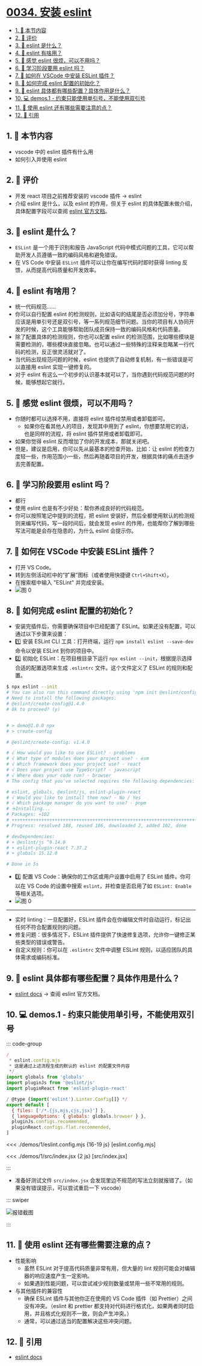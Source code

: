 # [0034. 安装 eslint](https://github.com/tnotesjs/TNotes.react/tree/main/notes/0034.%20%E5%AE%89%E8%A3%85%20eslint)

<!-- region:toc -->

- [1. 🎯 本节内容](#1--本节内容)
- [2. 🫧 评价](#2--评价)
- [3. 🤔 eslint 是什么？](#3--eslint-是什么)
- [4. 🤔 eslint 有啥用？](#4--eslint-有啥用)
- [5. 🤔 感觉 eslint 很烦，可以不用吗？](#5--感觉-eslint-很烦可以不用吗)
- [6. 🤔 学习阶段要用 eslint 吗？](#6--学习阶段要用-eslint-吗)
- [7. 🤔 如何在 VSCode 中安装 ESLint 插件？](#7--如何在-vscode-中安装-eslint-插件)
- [8. 🤔 如何完成 eslint 配置的初始化？](#8--如何完成-eslint-配置的初始化)
- [9. 🤔 eslint 具体都有哪些配置？具体作用是什么？](#9--eslint-具体都有哪些配置具体作用是什么)
- [10. 💻 demos.1 - 约束只能使用单引号，不能使用双引号](#10--demos1---约束只能使用单引号不能使用双引号)
- [11. 🤔 使用 eslint 还有哪些需要注意的点？](#11--使用-eslint-还有哪些需要注意的点)
- [12. 🔗 引用](#12--引用)

<!-- endregion:toc -->

## 1. 🎯 本节内容

- vscode 中的 eslint 插件有什么用
- 如何引入并使用 eslint

## 2. 🫧 评价

- 开发 react 项目之前推荐安装的 vscode 插件 -> eslint
- 介绍 eslint 是什么，以及 eslint 的作用，但关于 eslint 的具体配置未做介绍，具体配置字段可以查阅 [eslint 官方文档][1]。

## 3. 🤔 eslint 是什么？

- `ESLint` 是一个用于识别和报告 JavaScript 代码中模式问题的工具，它可以帮助开发人员遵循一致的编码风格和避免错误。
- 在 VS Code 中安装 `ESLint` 插件可以让你在编写代码时即时获得 linting 反馈，从而提高代码质量和开发效率。

## 4. 🤔 eslint 有啥用？

- 统一代码规范……
- 你可以自行配置 eslint 的检测规则，比如语句的结尾是否必须加分号，字符串应该是用单引号还是双引号，等一系列规范细节问题。当你的项目有人协同开发的时候，这个工具能够帮助团队成员保持一致的编码风格和代码质量。
- 除了配置具体的检测规则，你也可以配置 eslint 的检测范围，比如哪些模块是需要检测的，哪些模块直接忽略。也可以通过一些特殊的注释来忽略某一行代码的检测，反正很灵活就对了。
- 当代码出现规范问题的时候，eslint 也提供了自动修复机制，有一些错误是可以直接用 eslint 实现一键修复的。
- 对于 eslint 有这么一个初步的认识基本就可以了，当你遇到代码规范问题的时候，能够想起它就行。

## 5. 🤔 感觉 eslint 很烦，可以不用吗？

- 你随时都可以选择不用，直接将 eslint 插件给禁用或者卸载即可。
  - 如果你在看其他人的项目，发现其中用到了 eslint，你想要禁用它的话，也是同样的流程，将 eslint 插件禁用或者卸载即可。
- 如果你觉得 eslint 反而增加了你的开发成本，那就关闭吧。
- 但是，建议是启用，你可以先从最基本的检查开始，比如：让 eslint 的检查力度轻一些，作用范围小一些，然后再随着项目的开发，根据具体的痛点去逐步去完善配置。

## 6. 🤔 学习阶段要用 eslint 吗？

- 都行
- 使用 eslint 也是有不少好处：帮你养成良好的代码规范。
- 你可以按照笔记中提到的流程，把 eslint 安装好，然后全都使用默认的检测规则来编写代码，写一段时间后，就会发现 eslint 的作用，也能帮你了解到哪些写法可能是会存在隐患的，为什么 eslint 会提示你。

## 7. 🤔 如何在 VSCode 中安装 ESLint 插件？

- 打开 VS Code。
- 转到左侧活动栏中的“扩展”图标（或者使用快捷键 `Ctrl+Shift+X`）。
- 在搜索框中输入 "ESLint" 并完成安装。
- ![图 0](https://cdn.jsdelivr.net/gh/tnotesjs/imgs@main/2025-06-23-21-44-38.png)

## 8. 🤔 如何完成 eslint 配置的初始化？

- 安装完插件后，你需要确保项目中已经配置了 ESLint。如果还没有配置，可以通过以下步骤来设置：
- 1️⃣ 安装 ESLint CLI 工具：打开终端，运行 `npm install eslint --save-dev` 命令以安装 ESLint 到你的项目中。
- 2️⃣ 初始化 ESLint：在项目根目录下运行 `npx eslint --init`，根据提示选择合适的配置选项来生成 `.eslintrc` 文件。这个文件定义了 ESLint 的规则和配置。

```bash
$ npx eslint --init
# You can also run this command directly using 'npm init @eslint/config@latest'.
# Need to install the following packages:
# @eslint/create-config@1.4.0
# Ok to proceed? (y)


# > demo@1.0.0 npx
# > create-config

# @eslint/create-config: v1.4.0

# √ How would you like to use ESLint? · problems
# √ What type of modules does your project use? · esm
# √ Which framework does your project use? · react
# √ Does your project use TypeScript? · javascript
# √ Where does your code run? · browser
# The config that you've selected requires the following dependencies:

# eslint, globals, @eslint/js, eslint-plugin-react
# √ Would you like to install them now? · No / Yes
# √ Which package manager do you want to use? · pnpm
# ☕️Installing...
# Packages: +102
# ++++++++++++++++++++++++++++++++++++++++++++++++++++++++++++++++++++++++++++++++++++++++++++++++++++++
# Progress: resolved 188, reused 186, downloaded 2, added 102, done

# devDependencies:
# + @eslint/js ^9.14.0
# + eslint-plugin-react 7.37.2
# + globals 15.12.0

# Done in 5s
```

- 3️⃣ 配置 VS Code：确保你的工作区或用户设置中启用了 ESLint 插件。你可以在 VS Code 的设置中搜索 `eslint`，并检查是否启用了如 `ESLint: Enable` 等相关选项。
- ![图 0](https://cdn.jsdelivr.net/gh/tnotesjs/imgs@main/2025-10-10-10-17-57.png)

---

- 实时 linting：一旦配置好，ESLint 插件会在你编辑文件时自动运行，标记出任何不符合配置规则的问题。
- 修复问题：很多情况下，ESLint 插件提供了快速修复选项，允许你一键修正某些类型的错误或警告。
- 自定义规则：你可以在 `.eslintrc` 文件中调整 ESLint 规则，以适应团队的具体需求或编码标准。

## 9. 🤔 eslint 具体都有哪些配置？具体作用是什么？

- [eslint docs][1] -> 查阅 eslint 官方文档。

## 10. 💻 demos.1 - 约束只能使用单引号，不能使用双引号

::: code-group

```js [eslint.config.mjs 默认初始内容]
/
 * eslint.config.mjs
 * 这是通过上述流程生成的默认的 eslint 的配置文件内容
 */
import globals from 'globals'
import pluginJs from '@eslint/js'
import pluginReact from 'eslint-plugin-react'

/ @type {import('eslint').Linter.Config[]} */
export default [
  { files: ['/*.{js,mjs,cjs,jsx}'] },
  { languageOptions: { globals: globals.browser } },
  pluginJs.configs.recommended,
  pluginReact.configs.flat.recommended,
]
```

<<< ./demos/1/eslint.config.mjs {16-19 js} [eslint.config.mjs]

<<< ./demos/1/src/index.jsx {2 js} [src/index.jsx]

:::

- 准备好测试文件 `src/index.jsx` 会发现里边不规范的写法立刻就报错了。（如果没有错误提示，可以尝试重启一下 vscode）

::: swiper

![报错截图](https://cdn.jsdelivr.net/gh/tnotesjs/imgs@main/2025-06-23-21-45-06.png)

:::

## 11. 🤔 使用 eslint 还有哪些需要注意的点？

- 性能影响
  - 虽然 ESLint 对于提高代码质量非常有用，但大量的 lint 规则可能会对编辑器的响应速度产生一定影响。
  - 如果遇到性能问题，可以尝试减少规则数量或禁用一些不常用的规则。
- 与其他插件的兼容性
  - 确保 ESLint 插件与其他你正在使用的 VS Code 插件（如 Prettier）之间没有冲突。（eslint 和 prettier 都支持对代码进行格式化，如果两者同时启用，并且格式化规则不一致，则会产生冲突。）
  - 通常，可以通过适当的配置解决这些冲突问题。

## 12. 🔗 引用

- [eslint docs][1]

[1]: https://eslint.org/docs/latest/

